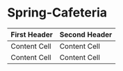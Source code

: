 # Spring-Cafeteria

| First Header  | Second Header |
| ------------- | ------------- |
| Content Cell  | Content Cell  |
| Content Cell  | Content Cell  |
